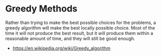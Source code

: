 # Greedy Methods

Rather than trying to make the best possible choices for the problems, a greedy algorithm will make the best locally possible choice.
Most of the time it will not produce the best result, but it will produce them within a reasonable amount of time, and they will still be good enough.

* <https://en.wikipedia.org/wiki/Greedy_algorithm>
